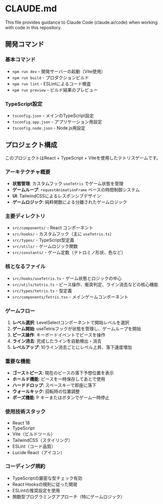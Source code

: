 # CLAUDE.md

This file provides guidance to Claude Code (claude.ai/code) when working with code in this repository.

## 開発コマンド

### 基本コマンド
- `npm run dev` - 開発サーバーの起動（Vite使用）
- `npm run build` - プロダクションビルド
- `npm run lint` - ESLintによるコード検査
- `npm run preview` - ビルド結果のプレビュー

### TypeScript設定
- `tsconfig.json` - メインのTypeScript設定
- `tsconfig.app.json` - アプリケーション用設定
- `tsconfig.node.json` - Node.js用設定

## プロジェクト構成

このプロジェクトはReact + TypeScript + Viteを使用したテトリスゲームです。

### アーキテクチャ概要
- **状態管理**: カスタムフック `useTetris` でゲーム状態を管理
- **ゲームループ**: `requestAnimationFrame` ベースの時間制御システム
- **UI**: TailwindCSSによるレスポンシブデザイン
- **ゲームロジック**: 純粋関数による分離されたゲームロジック

### 主要ディレクトリ
- `src/components/` - React コンポーネント
- `src/hooks/` - カスタムフック（主に `useTetris.ts`）
- `src/types/` - TypeScript型定義
- `src/utils/` - ゲームロジック関数
- `src/constants/` - ゲーム定数（テトロミノ形状、色など）

### 核となるファイル
- `src/hooks/useTetris.ts` - ゲーム状態とロジックの中心
- `src/utils/tetris.ts` - ピース操作、衝突判定、ライン消去などの核心機能
- `src/types/tetris.ts` - 型定義
- `src/components/Tetris.tsx` - メインゲームコンポーネント

### ゲームフロー
1. **レベル選択**: LevelSelectコンポーネントで開始レベルを選択
2. **ゲーム開始**: useTetrisフックが状態を管理し、ゲームループを開始
3. **ピース操作**: キーボードイベントでピースを操作
4. **ライン消去**: 完成したラインを自動検出・消去
5. **レベルアップ**: 10ライン消去ごとにレベル上昇、落下速度増加

### 重要な機能
- **ゴーストピース**: 現在のピースの落下予想位置を表示
- **ホールド機能**: ピースを一時保存してあとで使用
- **ハードドロップ**: スペースキーで即座に落下
- **ウォールキック**: 回転時の位置調整
- **ポーズ機能**: P キーまたはボタンでゲーム一時停止

### 使用技術スタック
- React 18
- TypeScript
- Vite（ビルドツール）
- TailwindCSS（スタイリング）
- ESLint（コード品質）
- Lucide React（アイコン）

### コーディング規約
- TypeScriptの厳密な型チェック有効
- React Hooksの規則に従った開発
- ESLintの推奨設定を使用
- 関数型プログラミングアプローチ（特にゲームロジック）